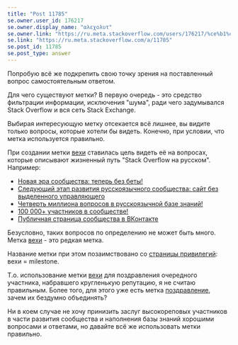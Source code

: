 ```yaml
---
title: "Post 11785"
se.owner.user_id: 176217
se.owner.display_name: "αλεχολυτ"
se.owner.link: "https://ru.meta.stackoverflow.com/users/176217/%ce%b1%ce%bb%ce%b5%cf%87%ce%bf%ce%bb%cf%85%cf%84"
se.link: "https://ru.meta.stackoverflow.com/a/11785"
se.post_id: 11785
se.post_type: answer
---
```

<p>Попробую всё же подкрепить свою точку зрения на поставленный вопрос самостоятельным ответом.</p>
<p>Для чего существуют метки? В первую очередь - это средство фильтрации информации, исключения &quot;шума&quot;, ради чего задумывался Stack Overflow и вся сеть Stack Exchange.</p>
<p>Выбирая интересующую метку отсекается всё лишнее, вы видите только вопросы, которые хотели бы видеть. Конечно, при условии, что метка используется правильно.</p>
<p>При создании метки <a href="/questions/tagged/%d0%b2%d0%b5%d1%85%d0%b8" class="post-tag" title="показать вопросы с меткой [вехи]" rel="tag">вехи</a> ставилась цель видеть её на вопросах, которые описывают жизненный путь &quot;Stack Overflow на русском&quot;. Например:</p>
<ul>
<li><a href="https://ru.meta.stackoverflow.com/q/1985/176217">Новая эра сообщества: теперь без беты!</a></li>
<li><a href="https://ru.meta.stackoverflow.com/q/7545/176217">Следующий этап развития русскоязычного сообщества: сайт без выделенного управляющего</a></li>
<li><a href="https://ru.meta.stackoverflow.com/q/8572/176217">Четверть миллиона вопросов в русскоязычной базе знаний!</a></li>
<li><a href="https://ru.meta.stackoverflow.com/q/6582/176217">100 000+ участников в сообществе!</a></li>
<li><a href="https://ru.meta.stackoverflow.com/q/4759/176217">Публичная страница сообщества в ВКонтакте</a></li>
</ul>
<p>Безусловно, таких вопросов по определению не может быть много. Метка <a href="/questions/tagged/%d0%b2%d0%b5%d1%85%d0%b8" class="post-tag" title="показать вопросы с меткой [вехи]" rel="tag">вехи</a> - это редкая метка.</p>
<p>Название метки при этом позаимствовано со <a href="https://ru.stackoverflow.com/help/privileges?tab=milestone">страницы привилегий</a>: вехи = milestone.</p>
<p>Т.о. использование метки <a href="/questions/tagged/%d0%b2%d0%b5%d1%85%d0%b8" class="post-tag" title="показать вопросы с меткой [вехи]" rel="tag">вехи</a> для поздравления очередного участника, набравшего кругленькую репутацию, я не считаю правильным. Более того, для этого уже есть метка <a href="/questions/tagged/%d0%bf%d0%be%d0%b7%d0%b4%d1%80%d0%b0%d0%b2%d0%bb%d0%b5%d0%bd%d0%b8%d0%b5" class="post-tag" title="показать вопросы с меткой [поздравление]" rel="tag">поздравление</a>, зачем их бездумно объединять?</p>
<p>Ни в коем случае не хочу принизить заслуг высокореповых участников в части развития сообщества и наполнения базы знаний хорошими вопросами и ответами, но давайте всё же использовать метки правильно.</p>
